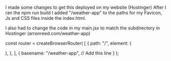 I made some changes to get this deployed on my website (Hostinger)
After I ran the npm run build I added "/weather-app" to the paths for my Favicon, Js and CSS files inside the index.html.

I also had to change the code in my main.jsx to match the subdirectory in Hostinger (arronreed.com/weather-app)

const router = createBrowserRouter(
[
{
path: "/",
element: (
<div className="body">
<App />
</div>
),
},
],
{
basename: "/weather-app", // Add this line
}
);
